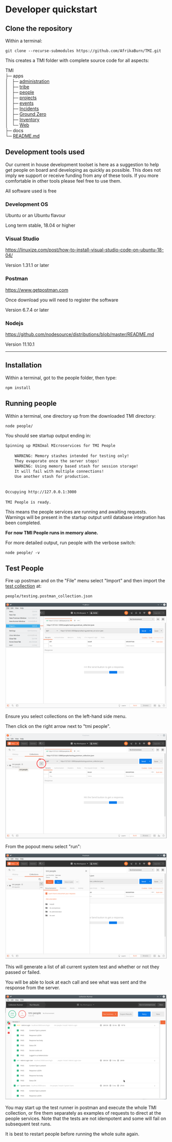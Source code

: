 # Developer quickstart

## Clone the repository

Within a terminal:

```
git clone --recurse-submodules https://github.com/AfrikaBurn/TMI.git
```

This creates a TMI folder with complete source code for all aspects:

TMI\
├─ apps\
│   ├─ [administration](#administration)\
│   ├─ [tribe](#tribe)\
│   ├─ [people](#people)\
│   ├─ [projects](#projects)\
│   ├─ [events](#events)\
│   ├─ [Incidents](#incidents)\
│   ├─ [Ground Zero](#ground-zero)\
│   ├─ [Inventory](#inventory)\
│   └─ [Web](#web)\
├─ docs\
└─ [README.md](../README.md)


## Development tools used
Our current in house development toolset is here as a suggestion to help get people on board and developing as quickly as possible. This does not imply we support or receive funding from any of these tools. If you more comfortable in other tools please feel free to use them.

All software used is free

### Development OS
Ubuntu or an Ubuntu flavour

Long term stable, 18.04 or higher

### Visual Studio
https://linuxize.com/post/how-to-install-visual-studio-code-on-ubuntu-18-04/

Version 1.31.1 or later

### Postman
https://www.getpostman.com

Once download you will need to register the software

Version 6.7.4 or later

### Nodejs
https://github.com/nodesource/distributions/blob/master/README.md

Version 11.10.1

<hr />

## Installation
Within a terminal, got to the people folder, then type:
```
npm install
```

## Running people

Within a terminal, one directory up from the downloaded TMI directory:
```
node people/
```

You should see startup output ending in:

```
Spinning up MINImal MIcroservices for TMI People

    WARNING: Memory stashes intended for testing only!
    They evaporate once the server stops!
    WARNING: Using memory based stash for session storage!
    It will fail with multiple connections!
    Use another stash for production.


Occupying http://127.0.0.1:3000

TMI People is ready.
```

This means the people services are running and awaiting requests.
Warnings will be present in the startup output until database integration has been completed.


**For now TMI People runs in memory alone.**

For more detailed output, run people with the verbose switch:

```
node people/ -v
```

## Test People

Fire up postman and on the "File" menu select "Import" and then import the [test collection](https://github.com/AfrikaBurn/tmi-people/blob/master/testing.postman_collection.json) at:
```
people/testing.postman_collection.json
```

![Postman screenshot](./images/Postman-import.png)

Ensure you select collections on the left-hand side menu.

Then click on the right arrow next to "tmi people".

![Postman screenshot](./images/Postman-collections.png)

From the popout menu select "run":

![Postman screenshot](./images/Postman-run.png)

This will generate a list of all current system test and whether or not they passed or failed.

You will be able to look at each call and see what was sent and the response from the server.

![Postman screenshot](./images/Postman-results.png)

You may start up the test runner in postman and execute the whole TMI collection, or fire them separately as examples of requests to direct at the people services. Note that the tests are not idempotent and some will fail on subsequent test runs.

It is best to restart people before running the whole suite again.
